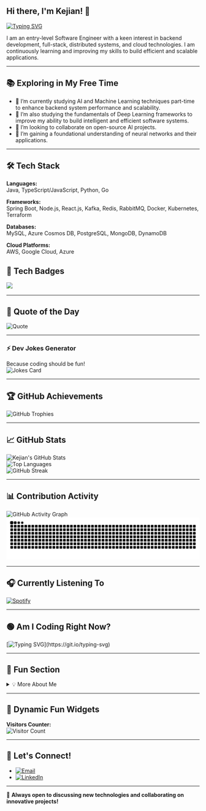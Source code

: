 ## Hi there, I'm Kejian! 👋

[![Typing SVG](https://readme-typing-svg.herokuapp.com?font=Fira+Code&size=22&pause=1000&color=F77D0E&center=false&vCenter=false&width=500&lines=Software+Engineer;Full-Stack+Engineer;Tech+Explorer;AI+Learner)](https://git.io/typing-svg)

I am an entry-level Software Engineer with a keen interest in backend development, full-stack, distributed systems, and cloud technologies. I am continuously learning and improving my skills to build efficient and scalable applications.

---

## 📚 Exploring in My Free Time

- 🔭 I’m currently studying AI and Machine Learning techniques part-time to enhance backend system performance and scalability.
- 🌱 I’m also studying the fundamentals of Deep Learning frameworks to improve my ability to build intelligent and efficient software systems.
- 👯 I’m looking to collaborate on open-source AI projects.
- 🤔 I’m gaining a foundational understanding of neural networks and their applications.

---

## 🛠️ Tech Stack

**Languages:**  
Java, TypeScript/JavaScript, Python, Go

**Frameworks:**  
Spring Boot, Node.js, React.js, Kafka, Redis, RabbitMQ, Docker, Kubernetes, Terraform

**Databases:**  
MySQL, Azure Cosmos DB, PostgreSQL, MongoDB, DynamoDB

**Cloud Platforms:**  
AWS, Google Cloud, Azure

## 🚀 **Tech Badges**

<p align="left">
  <img src="https://skillicons.dev/icons?i=java,typescript,python,go,spring,react,aws,docker,kubernetes,terraform,kafka, redis,rabbitmq,azure,mysql,postgres,mongodb&theme=dark" />
</p>

---

## 📜 Quote of the Day

![Quote](https://quotes-github-readme.vercel.app/api?type=horizontal&theme=radical)

---

### **⚡️ Dev Jokes Generator**

Because coding should be fun!  
![Jokes Card](https://readme-jokes.vercel.app/api)

---

## 🏆 GitHub Achievements

![GitHub Trophies](https://github-profile-trophy.vercel.app/?username=kejian-tong&theme=radical&no-bg=true&no-frame=true&column=4)

---

## 📈 GitHub Stats

![Kejian's GitHub Stats](https://github-readme-stats.vercel.app/api?username=kejian-tong&show_icons=true&theme=radical)  
![Top Languages](https://github-readme-stats.vercel.app/api/top-langs/?username=kejian-tong&layout=compact&theme=radical)  
![GitHub Streak](https://github-readme-streak-stats.herokuapp.com/?user=kejian-tong&theme=radical)

---

## 📊 Contribution Activity

![GitHub Activity Graph](https://github-readme-activity-graph.vercel.app/graph?username=kejian-tong&theme=dracula&area=true&hide_border=true&bg_color=0D1117)  
![Snake animation](https://github.com/kejian-tong/kejian-tong/blob/output/github-contribution-grid-snake.svg)

---

## 🎧 Currently Listening To

[![Spotify](https://novatorem.vercel.app/api/spotify)](https://open.spotify.com/user/31gviwvd7hzl4g6b7waelaoi6j7m)

---

## 🟢 Am I Coding Right Now?

[![Typing SVG](https://readme-typing-svg.herokuapp.com?font=Fira+Code&pause=1000&color=F77D0E&center=true&vCenter=true&width=435&lines=Yes%2C+I+am+coding+right+now!;Or+probably+debugging...;Or+maybe+just+ChatGPTing+error+messages!)](https://git.io/typing-svg)

---

## 🌟 Fun Section

<details>
  <summary>💡 More About Me</summary>

- 🎿 I love hiking and skiing, exploring the great outdoors while staying active.
- 📚 A huge fan of sci-fi novels and anything that challenges imagination!

</details>

---

## 🎉 Dynamic Fun Widgets

**Visitors Counter:**  
![Visitor Count](https://komarev.com/ghpvc/?username=kejian-tong&color=brightgreen)

---

## 💼 Let's Connect!

- [![Email](https://img.shields.io/badge/Email-D14836?style=for-the-badge&logo=gmail&logoColor=white)](mailto:tongcs2021@gmail.com)
- [![LinkedIn](https://img.shields.io/badge/LinkedIn-0077B5?style=for-the-badge&logo=linkedin&logoColor=white)](https://linkedin.com/in/tongoliver)

---

🚀 **Always open to discussing new technologies and collaborating on innovative projects!**
